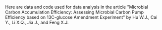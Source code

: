 Here are data and code used for data analysis in the article "Microbial Carbon Accumulation Efficiency: Assessing Microbial Carbon Pump Efficiency based on 13C-glucose Amendment Experiment" by Hu W.J., Cai Y., Li X.Q., Jia J., and Feng X.J.
